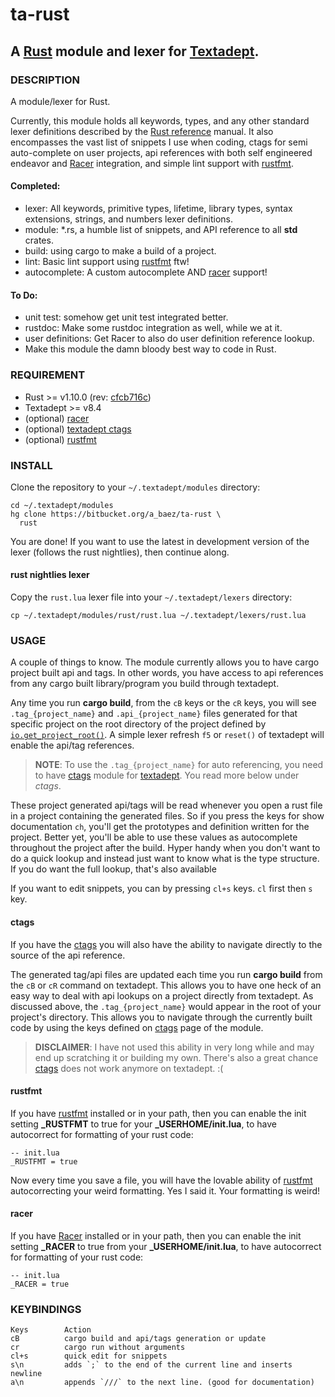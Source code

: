 # ta-rust
## A [Rust][4] module and lexer for [Textadept][5].

### DESCRIPTION
A module/lexer for Rust.

Currently, this module holds all keywords, types, and any other standard lexer
definitions described by the [Rust reference][1]
manual. It also encompasses the vast list of snippets I use when coding,
ctags for semi auto-complete on user projects, api references with both self
engineered endeavor and [Racer][3] integration, and simple lint support with
[rustfmt][2].

#### Completed:
*   lexer: All keywords, primitive types, lifetime, library types, syntax
extensions, strings, and numbers lexer definitions.
*   module: *.rs, a humble list of snippets, and API reference to all **std** crates.
*   build: using cargo to make a build of a project.
*   lint: Basic lint support using [rustfmt][2] ftw!
*   autocomplete: A custom autocomplete AND [racer][3] support!


#### To Do:
*   unit test: somehow get unit test integrated better.
*   rustdoc: Make some rustdoc integration as well, while we at it.
*   user definitions: Get Racer to also do user definition reference lookup.
*   Make this module the damn bloody best way to code in Rust.

### REQUIREMENT
*   Rust >= v1.10.0 (rev: [cfcb716c])
*   Textadept >= v8.4
*   (optional) [racer][3]
*   (optional) [textadept ctags][6]
*   (optional) [rustfmt][2]

### INSTALL
Clone the repository to your `~/.textadept/modules` directory:

```
cd ~/.textadept/modules
hg clone https://bitbucket.org/a_baez/ta-rust \
  rust
```

You are done! If you want to use the latest in development version of the lexer
(follows the rust nightlies), then continue along.

#### rust nightlies lexer
Copy the `rust.lua` lexer file into your `~/.textadept/lexers` directory:

```
cp ~/.textadept/modules/rust/rust.lua ~/.textadept/lexers/rust.lua
```

### USAGE
A couple of things to know. The module currently allows you to have
cargo project built api and tags. In other words, you have access to api
references from any cargo built library/program you build through textadept.

Any time you run **cargo build**, from the `cB` keys or the `cR` keys, you
will see `.tag_{project_name}` and `.api_{project_name}` files generated for
that specific project on the root directory of the project defined by
[`io.get_project_root()`][7]. A simple lexer refresh `f5` or `reset()` of
textadept will enable the api/tag references.

> **NOTE**: To use the `.tag_{project_name}` for auto referencing, you need to
have [ctags][6] module for [textadept][5]. You read more below under *ctags*.

These project generated api/tags will be read whenever you open a rust file in
a project containing the generated files. So if you press the keys for show
documentation `ch`, you'll get the prototypes and definition written for the
project. Better yet, you'll be able to use these values as autocomplete
throughout the project after the build. Hyper handy when you don't want to do
a quick lookup and instead just want to know what is the type structure. If you
do want the full lookup, that's also available

If you want to edit snippets, you can by pressing `cl+s` keys. `cl` first then
`s` key.

#### ctags
If you have the [ctags][6] you will also have the ability to
navigate directly to the source of the api reference.

The generated tag/api files are updated each time you run **cargo build**
from the `cB` or `cR` command on textadept. This allows you to have one heck of
an easy way to deal with api lookups on a project directly from textadept. As
discussed above, the `.tag_{project_name}` would appear in the root of your
project's directory. This allows you to navigate through the currently built
code by using the keys defined on [ctags][6] page of the module.

> **DISCLAIMER**: I have not used this ability in very long while and may end
up scratching it or building my own. There's also a great chance [ctags][6]
does not work anymore on textadept. :(

#### rustfmt
If you have [rustfmt][2] installed or in your
path, then you can enable the init setting **_RUSTFMT** to true for your
**_USERHOME/init.lua**, to have autocorrect for formatting of your rust code:

```
-- init.lua
_RUSTFMT = true
```

Now every time you save a file, you will have the lovable ability of
[rustfmt][2] autocorrecting your weird formatting. Yes I said it. Your
formatting is weird!

#### racer
If you have [Racer][3] installed or in your path, then you can enable the init
setting **_RACER** to true from your **_USERHOME/init.lua**, to have autocorrect
for formatting of your rust code:

```
-- init.lua
_RACER = true
```

### KEYBINDINGS

    Keys        Action
    cB          cargo build and api/tags generation or update
    cr          cargo run without arguments
    cl+s        quick edit for snippets
    s\n         adds `;` to the end of the current line and inserts newline
    a\n         appends `///` to the next line. (good for documentation)

[1]: http://doc.rust-lang.org/reference.html
[2]: https://github.com/rust-lang-nursery/rustfmt
[3]: https://github.com/phildawes/racer
[4]: http://www.rust-lang.org
[5]: http://foicica.com/textadept
[6]: http://foicica.com/hg/ctags/
[7]: http://foicica.com/textadept/api.html#io.get_project_root
[cfcb716c]: https://github.com/rust-lang/rust/commit/cfcb716cf0961a7e3a4eceac828d94805cf8140b
